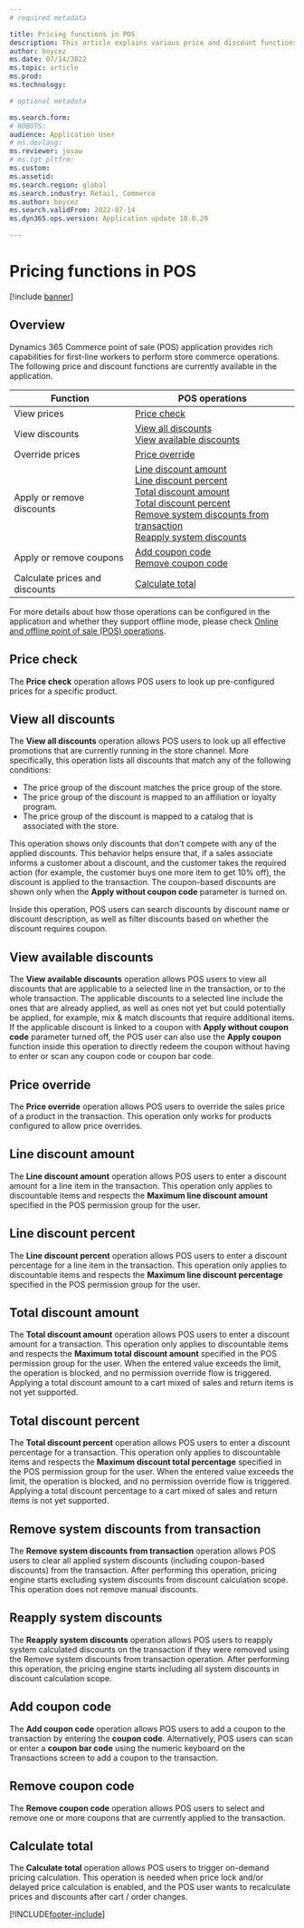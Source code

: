 ```yaml
---
# required metadata

title: Pricing functions in POS 
description: This article explains various price and discount functions in Commerce point of sale application.
author: boycez
ms.date: 07/14/2022
ms.topic: article
ms.prod: 
ms.technology: 

# optional metadata

ms.search.form: 
# ROBOTS: 
audience: Application User
# ms.devlang: 
ms.reviewer: josaw
# ms.tgt_pltfrm: 
ms.custom: 
ms.assetid: 
ms.search.region: global
ms.search.industry: Retail, Commerce
ms.author: boycez
ms.search.validFrom: 2022-07-14
ms.dyn365.ops.version: Application update 10.0.29

---
```


# Pricing functions in POS

[!include [banner](includes/banner.md)]

## Overview

Dynamics 365 Commerce point of sale (POS) application provides rich capabilities for first-line workers to perform store commerce operations. The following price and discount functions are currently available in the application.

| Function                       	| POS operations                                                                                                                                                           	|
|--------------------------------	|--------------------------------------------------------------------------------------------------------------------------------------------------------------------------	|
| View prices                    	| [Price check](#price-check)                                                                                                                                                              	|
| View discounts                 	| [View all discounts](#view-all-discounts)<br>[View available discounts](#view-available-discounts)                                                                                                                           	|
| Override prices                	| [Price override](#price-override)                                                                                                                                                           	|
| Apply or remove discounts      	| [Line discount amount](#line-discount-amount)<br>[Line discount percent](#line-discount-percent)<br>[Total discount amount](#total-discount-amount)<br>[Total discount percent](#total-discount-percent)<br>[Remove system discounts from transaction](#remove-system-discounts-from-transaction)<br>[Reapply system discounts](#reapply-system-discounts) 	|
| Apply or remove coupons        	| [Add coupon code](#add-coupon-code)<br>[Remove coupon code](#remove-coupon-code)                                                                                                                                    	|
| Calculate prices and discounts 	| [Calculate total](#calculate-total)                                                                                                                                                          	|

For more details about how those operations can be configured in the application and whether they support offline mode, please check [Online and offline point of sale (POS) operations](https://docs.microsoft.com/dynamics365/commerce/pos-operations).

## Price check

The **Price check** operation allows POS users to look up pre-configured prices for a specific product.

## View all discounts

The **View all discounts** operation allows POS users to look up all effective promotions that are currently running in the store channel. More specifically, this operation lists all discounts that match any of the following conditions:

- The price group of the discount matches the price group of the store.
- The price group of the discount is mapped to an affiliation or loyalty program.
- The price group of the discount is mapped to a catalog that is associated with the store.

This operation shows only discounts that don't compete with any of the applied discounts. This behavior helps ensure that, if a sales associate informs a customer about a discount, and the customer takes the required action (for example, the customer buys one more item to get 10% off), the discount is applied to the transaction. The coupon-based discounts are shown only when the **Apply without coupon code** parameter is turned on.

Inside this operation, POS users can search discounts by discount name or discount description, as well as filter discounts based on whether the discount requires coupon.

## View available discounts

The **View available discounts** operation allows POS users to view all discounts that are applicable to a selected line in the transaction, or to the whole transaction. The applicable discounts to a selected line include the ones that are already applied, as well as ones not yet but could potentially be applied, for example, mix & match discounts that require additional items. If the applicable discount is linked to a coupon with **Apply without coupon code** parameter turned off, the POS user can also use the **Apply coupon** function inside this operation to directly redeem the coupon without having to enter or scan any coupon code or coupon bar code.

## Price override

The **Price override** operation allows POS users to override the sales price of a product in the transaction. This operation only works for products configured to allow price overrides.

## Line discount amount

The **Line discount amount** operation allows POS users to enter a discount amount for a line item in the transaction. This operation only applies to discountable items and respects the **Maximum line discount amount** specified in the POS permission group for the user.

## Line discount percent

The **Line discount percent** operation allows POS users to enter a discount percentage for a line item in the transaction. This operation only applies to discountable items and respects the **Maximum line discount percentage** specified in the POS permission group for the user.

## Total discount amount

The **Total discount amount** operation allows POS users to enter a discount amount for a transaction. This operation only applies to discountable items and respects the **Maximum total discount amount** specified in the POS permission group for the user. When the entered value exceeds the limit, the operation is blocked, and no permission override flow is triggered. Applying a total discount amount to a cart mixed of sales and return items is not yet supported.

## Total discount percent

The **Total discount percent** operation allows POS users to enter a discount percentage for a transaction. This operation only applies to discountable items and respects the **Maximum discount total percentage** specified in the POS permission group for the user. When the entered value exceeds the limit, the operation is blocked, and no permission override flow is triggered. Applying a total discount percentage to a cart mixed of sales and return items is not yet supported.

## Remove system discounts from transaction

The **Remove system discounts from transaction** operation allows POS users to clear all applied system discounts (including coupon-based discounts) from the transaction. After performing this operation, pricing engine starts excluding system discounts from discount calculation scope. This operation does not remove manual discounts.

## Reapply system discounts

The **Reapply system discounts** operation allows POS users to reapply system calculated discounts on the transaction if they were removed using the Remove system discounts from transaction operation. After performing this operation, the pricing engine starts including all system discounts in discount calculation scope.

## Add coupon code

The **Add coupon code** operation allows POS users to add a coupon to the transaction by entering the **coupon code**. Alternatively, POS users can scan or enter a **coupon bar code** using the numeric keyboard on the Transactions screen to add a coupon to the transaction.

## Remove coupon code

The **Remove coupon code** operation allows POS users to select and remove one or more coupons that are currently applied to the transaction.

## Calculate total

The **Calculate total** operation allows POS users to trigger on-demand pricing calculation. This operation is needed when price lock and/or delayed price calculation is enabled, and the POS user wants to recalculate prices and discounts after cart / order changes.

[!INCLUDE[footer-include](../includes/footer-banner.md)]
